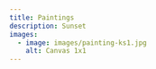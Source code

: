```yaml
---
title: Paintings
description: Sunset
images:
  - image: images/painting-ks1.jpg
    alt: Canvas 1x1
---
```

